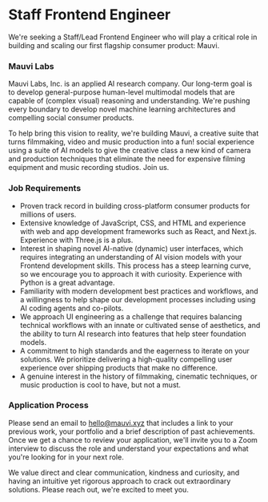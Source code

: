 # Staff Frontend Engineer

We're seeking a Staff/Lead Frontend Engineer who will play a critical role in building and scaling our first flagship consumer product: Mauvi. 

### Mauvi Labs

Mauvi Labs, Inc. is an applied AI research company. Our long-term goal is to develop general-purpose human-level multimodal models that are capable of (complex visual) reasoning and understanding. We're pushing every boundary to develop novel machine learning architectures and compelling social consumer products. 

To help bring this vision to reality, we're building Mauvi, a creative suite that turns filmmaking, video and music production into a fun! social experience using a suite of AI models to give the creative class a new kind of camera and production techniques that eliminate the need for expensive filming equipment and music recording studios. Join us.

### Job Requirements 

- Proven track record in building cross-platform consumer products for millions of users.
- Extensive knowledge of JavaScript, CSS, and HTML and experience with web and app development frameworks such as React, and Next.js. Experience with Three.js is a plus.
- Interest in shaping novel AI-native (dynamic) user interfaces, which requires integrating an understanding of AI vision models with your Frontend development skills. This process has a steep learning curve, so we encourage you to approach it with curiosity. Experience with Python is a great advantage. 
- Familiarity with modern development best practices and workflows, and a willingness to help shape our development processes including using AI coding agents and co-pilots.
- We approach UI engineering as a challenge that requires balancing technical workflows with an innate or cultivated sense of aesthetics, and the ability to turn AI research into features that help steer foundation models.
- A commitment to high standards and the eagerness to iterate on your solutions. We prioritize delivering a high-quality compelling user experience over shipping products that make no difference.
- A genuine interest in the history of filmmaking, cinematic techniques, or music production is cool to have, but not a must.

### Application Process 

Please send an email to hello@mauvi.xyz that includes a link to your previous work, your portfolio and a brief description of past achievements. Once we get a chance to review your application, we'll invite you to a Zoom interview to discuss the role and understand your expectations and what you're looking for in your next role. 

We value direct and clear communication, kindness and curiosity, and having an intuitive yet rigorous approach to crack out extraordinary solutions. Please reach out, we're excited to meet you.

